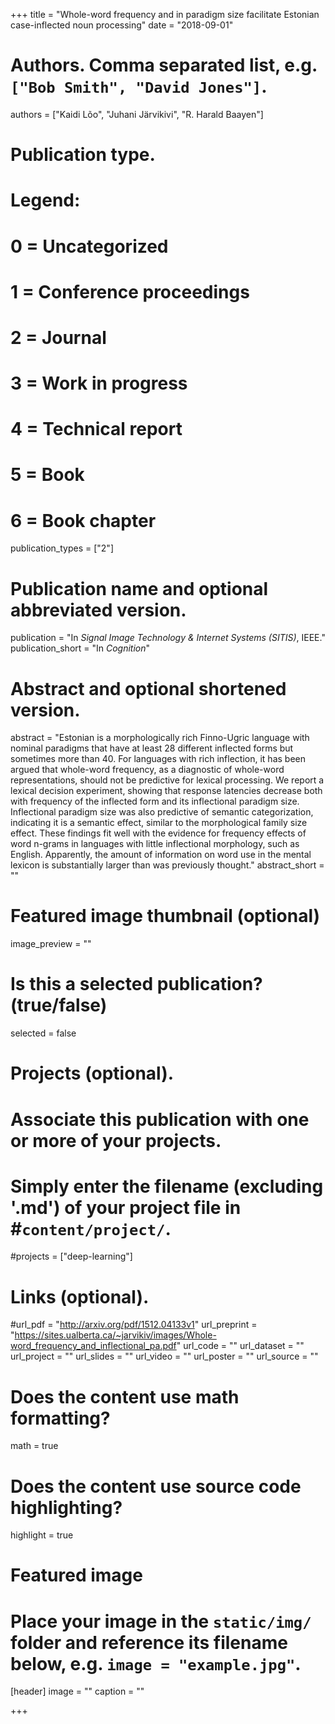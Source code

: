 +++
title = "Whole-word frequency and in paradigm size facilitate Estonian case-inflected noun processing"
date = "2018-09-01"

# Authors. Comma separated list, e.g. `["Bob Smith", "David Jones"]`.
authors = ["Kaidi Lõo", "Juhani Järvikivi", "R. Harald Baayen"]

# Publication type.
# Legend:
# 0 = Uncategorized
# 1 = Conference proceedings
# 2 = Journal
# 3 = Work in progress
# 4 = Technical report
# 5 = Book
# 6 = Book chapter
publication_types = ["2"]

# Publication name and optional abbreviated version.
publication = "In *Signal Image Technology & Internet Systems (SITIS)*, IEEE."
publication_short = "In *Cognition*"

# Abstract and optional shortened version.
abstract = "Estonian is a morphologically rich Finno-Ugric language with nominal paradigms that have at least 28 different inflected forms but sometimes more than 40. For languages with rich inflection, it has been argued that whole-word frequency, as a diagnostic of whole-word representations, should not be predictive for lexical processing. We report a lexical decision experiment, showing that response latencies decrease both with frequency of the inflected form and its inflectional paradigm size. Inflectional paradigm size was also predictive of semantic categorization, indicating it is a semantic effect, similar to the morphological family size effect. These findings fit well with the evidence for frequency effects of word n-grams in languages with little inflectional morphology, such as English. Apparently, the amount of information on word use in the mental lexicon is substantially larger than was previously thought."
abstract_short = ""

# Featured image thumbnail (optional)
image_preview = ""

# Is this a selected publication? (true/false)
selected = false

# Projects (optional).
#   Associate this publication with one or more of your projects.
#   Simply enter the filename (excluding '.md') of your project file in #`content/project/`.
#projects = ["deep-learning"]

# Links (optional).
#url_pdf = "http://arxiv.org/pdf/1512.04133v1"
url_preprint = "https://sites.ualberta.ca/~jarvikiv/images/Whole-word_frequency_and_inflectional_pa.pdf"
url_code = ""
url_dataset = ""
url_project = ""
url_slides = ""
url_video = ""
url_poster = ""
url_source = ""

# Does the content use math formatting?
math = true

# Does the content use source code highlighting?
highlight = true

# Featured image
# Place your image in the `static/img/` folder and reference its filename below, e.g. `image = "example.jpg"`.
[header]
image = ""
caption = ""

+++
